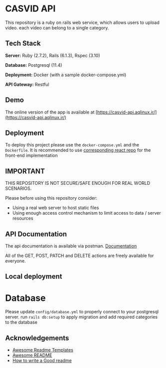 # CASVID API

This repository is a ruby on rails web service, which allows users to upload video. each video can belong to a single category.


## Tech Stack

**Server:** Ruby (2.7.2), Rails (6.1.3), Rspec (3.10)

**Database:** Postgresql (11.4)

**Deployment:** Docker (with a sample docker-compose.yml)

**API Gateway:** Restful

## Demo

The online version of the app is available at [https://casvid-api.aqlinux.ir/](https://casvid-api.aqlinux.ir/)

  
## Deployment

To deploy this project please use the `docker-compose.yml` and the `Dockerfile`.
It is recommended to use [corresponding react repo](https://github.com/thg303/ghanavatian_20210705_front) for the front-end implementation


IMPORTANT
---------
THIS REPOSITORY IS NOT SECURE/SAFE ENOUGH FOR REAL WORLD SCENARIOS.

Please before using this repository consider:
  - Using a real web server to host static files
  - Using enough access control mechanism to limit access to data / server resources


## API Documentation
The api documentation is available via postman.
[Documentation](https://documenter.getpostman.com/view/440366/Tzm3mwkX#ac99f851-3802-46fe-b287-f110c0eb8ed2)

All of the GET, POST, PATCH and DELETE actions are freely available for everyone.


## Local deployment
# Database
Please update `config/database.yml` to properly connect to your postgresql server.
run `rails db:setup` to apply migration and add required categories to the database
  
## Acknowledgements

 - [Awesome Readme Templates](https://awesomeopensource.com/project/elangosundar/awesome-README-templates)
 - [Awesome README](https://github.com/matiassingers/awesome-readme)
 - [How to write a Good readme](https://bulldogjob.com/news/449-how-to-write-a-good-readme-for-your-github-project)
  
